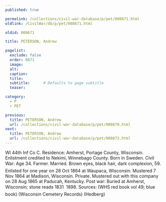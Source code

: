 ```yaml
---
published: true

permalink: /collections/civil-war-database/p/pet/008671.html
oldlink: /CivilWar/db/p/pet/008671.html

oldid: 008671

title: PETERSON, Andrew

pagelist:
  exclude: false
  order: 8671
  image: 
  alt:
  caption:
  title:
  subtitle:      # Defaults to page subtitle
  teaser:

category: 
  - P 
  - PET

previous:
  title: PETERSON, Andrew
  url: /collections/civil-war-database/p/pet/008670.html  
next:
  title: PETERSON, Andrew
  url: /collections/civil-war-database/p/pet/008672.html   
---
```

WI 44th Inf Co C. Residence: Amherst, Portage County, Wisconsin. Enlistment credited to Nekimi, Winnebago County. Born in Sweden. Civil War: Age 34. Farmer. Married. Brown eyes, black hair, dark complexion, 5&#146;9&#148;. Enlisted for one year on 28 Oct 1864 at Waupaca, Wisconsin. Mustered 7 Nov 1864 at Madison, Wisconsin. Private. Mustered out with this company on 28 Aug 1865 at Paducah, Kentucky. Post war: Buried at Amherst, Wisconsin; stone reads &#147;1831 &#150; 1898&#148;. Sources: (WHS red book vol 49; blue book) (Wisconsin Cemetery Records) (Hedberg)